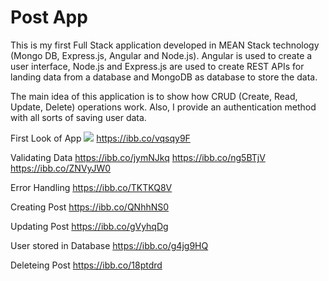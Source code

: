 # Post App 

This is my first Full Stack application developed in MEAN Stack technology (Mongo DB, Express.јs, Angular and Node.јs).
Angular is used to create a user interface,
Node.js and Express.js are used to create REST APIs for landing data from a database
and MongoDB as database to store the data.

The main idea of this application is to show how CRUD (Create, Read, Update, Delete) operations work. Also, I provide an authentication method with all sorts of saving user data.




First Look of App
<img src="https://ibb.co/vqsqy9F" />
https://ibb.co/vqsqy9F

Validating Data
https://ibb.co/jymNJkq
https://ibb.co/ng5BTjV
https://ibb.co/ZNVyJW0

Error Handling
https://ibb.co/TKTKQ8V

Creating Post
https://ibb.co/QNhhNS0

Updating Post
https://ibb.co/gVyhqDg

User stored in Database
https://ibb.co/g4jg9HQ

Deleteing Post
https://ibb.co/18ptdrd

